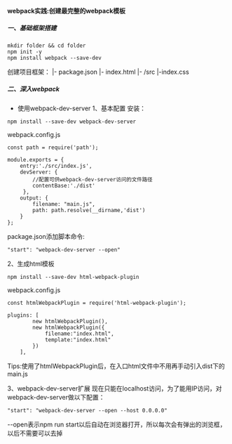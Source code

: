 #### webpack实践:创建最完整的webpack模板

##### 一、基础框架搭建
```
mkdir folder && cd folder
npm init -y
npm install webpack --save-dev
```
创建项目框架：
|- package.json
|- index.html
|- /src
   |-index.css

##### 二、深入webpack

* 使用webpack-dev-server
1、基本配置
安装：
```
npm install --save-dev webpack-dev-server
```
webpack.config.js
```
const path = require('path');

module.exports = {
    entry:'./src/index.js',
    devServer: {
        //配置可供webpack-dev-server访问的文件路径
        contentBase:'./dist'
     },
    output: {
        filename: "main.js",
        path: path.resolve(__dirname,'dist')
    }
};
```
package.json添加脚本命令:
```
"start": "webpack-dev-server --open"
```
2、生成html模板
```
npm install --save-dev html-webpack-plugin
```
webpack.config.js
```
const htmlWebpackPlugin = require('html-webpack-plugin');

plugins: [
        new htmlWebpackPlugin(),
        new htmlWebpackPlugin({
            filename:"index.html",
            template:"index.html"
        })
    ],
```
Tips:使用了htmlWebpackPlugin后，在入口html文件中不用再手动引入dist下的main.js

3、webpack-dev-server扩展
现在只能在localhost访问，为了能用IP访问，对webpack-dev-server做以下配置：
```
"start": "webpack-dev-server --open --host 0.0.0.0"
```
--open表示npm run start以后自动在浏览器打开，所以每次会有弹出的浏览框，以后不需要可以去掉